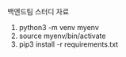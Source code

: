 백엔드팀 스터디 자료

1. python3 -m venv myenv
2. source myenv/bin/activate
3. pip3 install -r requirements.txt